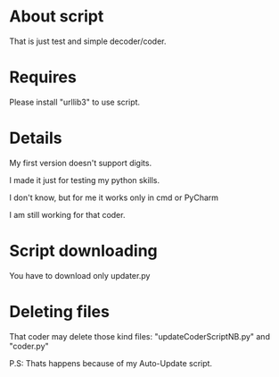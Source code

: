 # About script
That is just test and simple decoder/coder.

# Requires
Please install "urllib3" to use script.

# Details
My first version doesn't support digits.

I made it just for testing my python skills.

I don't know, but for me it works only in cmd or PyCharm

I am still working for that coder.


# Script downloading
You have to download only updater.py

# Deleting files
That coder may delete those kind files: "updateCoderScriptNB.py" and "coder.py"

P.S: Thats happens because of my Auto-Update script.
